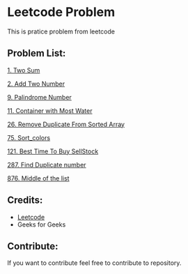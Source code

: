 # Leetcode Problem 
This is pratice problem from leetcode

## Problem List:
[1. Two Sum](https://leetcode.com/problems/two-sum/)

[2. Add Two Number](https://leetcode.com/problems/add-two-numbers/)

[9. Palindrome Number](https://leetcode.com/problems/palindrome-number/)

[11. Container with Most Water](https://leetcode.com/problems/container-with-most-water/)

[26. Remove Duplicate From Sorted Array](https://leetcode.com/problems/remove-duplicates-from-sorted-array/)

[75. Sort_colors](https://leetcode.com/problems/sort-colors/)

[121. Best Time To Buy SellStock](https://leetcode.com/problems/best-time-to-buy-and-sell-stock/)

[287. Find Duplicate number](https://leetcode.com/problems/find-the-duplicate-number/)

[876. Middle of the list](https://leetcode.com/problems/middle-of-the-linked-list/)

## Credits:

* [Leetcode](https://leetcode.com/problems/all)
* Geeks for Geeks


## Contribute:


If you want to contribute feel free to contribute to repository. 


